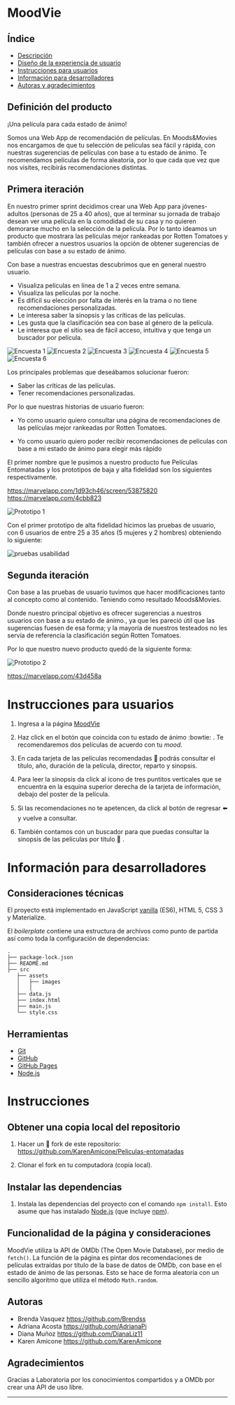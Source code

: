# MoodVie

## Índice

- [Descripción](#definición-del-producto)
- [Diseño de la experiencia de usuario](#primera-interación)
- [Instrucciones para usuarios](#instrucciones-para-usuarios)
- [Información para desarrolladores](#información-para-desarrolladores)
- [Autoras y agradecimientos](#autoras)


## Definición del producto

¡Una película para cada estado de ánimo!

Somos una Web App de recomendación de películas.
En Moods&Movies nos encargamos de que tu selección de películas sea fácil y rápida, con nuestras sugerencias de películas con base a tu estado de ánimo. Te            recomendamos películas de forma aleatoria, por lo que cada que vez que nos         visites, recibirás recomendaciones distintas. 

## Primera iteración

En nuestro primer sprint decidimos crear una Web App para jóvenes-adultos (personas de 25 a 40 años), que al terminar su jornada de trabajo desean ver una película en la comodidad de su casa y no quieren demorarse mucho en la selección de la película. Por lo tanto ideamos un producto que mostrara las películas mejor rankeadas por Rotten Tomatoes y también ofrecer a nuestros usuarios la opción de obtener sugerencias de películas con base a su estado de ánimo.

Con base a nuestras encuestas descubrimos que en general nuestro usuario.
- Visualiza películas en línea de 1 a 2 veces entre semana.
- Visualiza las películas por la noche.
-  Es difícil su elección por falta de interés en la trama o no tiene recomendaciones personalizadas.
- Le interesa saber la sinopsis y las críticas de las películas.
- Les gusta que la clasificación sea con base al género de la película.
- Le interesa que el sitio sea de fácil acceso, intuitiva y que tenga un buscador por película.

![Encuesta 1](./src/assets/images/encuestamov1.png)
![Encuesta 2](./src/assets/images/encuestamov2.png)
![Encuesta 3](./src/assets/images/encuestamov3.png)
![Encuesta 4](./src/assets/images/encuestamov4.png)
![Encuesta 5](./src/assets/images/encuestamov5.png)
![Encuesta 6](./src/assets/images/encuestamov6.png)


Los principales problemas que deseábamos solucionar fueron:

- Saber las críticas de las películas.
- Tener recomendaciones personalizadas.

Por lo que nuestras historias de usuario fueron:

- Yo como usuario quiero consultar una página de recomendaciones de las películas mejor rankeadas por Rotten Tomatoes.

- Yo como usuario quiero poder recibir recomendaciones de películas con base a mi estado de ánimo para elegir más rápido

El primer nombre que le pusimos a nuestro producto fue Películas Entomatadas y los prototipos de baja y alta fidelidad son los siguientes respectivamente.

https://marvelapp.com/1d93ch46/screen/53875820
https://marvelapp.com/4cbb823

![Prototipo 1](./src/assets/images/pelis1.png)

Con el primer prototipo de alta fidelidad hicimos las pruebas de usuario, con 6 usuarios de entre 25 a 35 años (5 mujeres y 2 hombres) obteniendo lo siguiente:

![pruebas usabilidad
](./src/assets/images/pruebas-usuarios.png)

## Segunda iteración

Con base a las pruebas de usuario tuvimos que hacer modificaciones tanto al concepto como al contenido. Teniendo como resultado Moods&Movies.

Donde nuestro principal objetivo es ofrecer sugerencias a nuestros usuarios con base a su estado de ánimo., ya que les pareció útil que las sugerencias fuesen de esa forma; y la mayoría de nuestros testeados no les servía de referencia la clasificación según Rotten Tomatoes.

Por lo que nuestro nuevo producto quedó de la siguiente forma:

![Prototipo 2](./src/assets/images/pelis1.1.png)

https://marvelapp.com/43d458a



# Instrucciones para usuarios
1. Ingresa a la página [MoodVie](https://karenamicone.github.io/Peliculas-entomatadas/src/)

2. Haz click en el botón que coincida con tu estado de ánimo :bowtie: . Te recomendaremos dos películas de acuerdo con tu *mood*.

3. En cada tarjeta de las películas recomendadas :movie_camera: podrás consultar el título, año, duración de la película, director, reparto y sinopsis. 

4. Para leer la sinopsis da click al ícono de tres puntitos verticales que se encuentra en la esquina superior derecha de la tarjeta de información, debajo del poster de la película.

5. Si las recomendaciones no te apetencen, da click al botón de regresar :arrow_left: y vuelve a consultar. 

6. También contamos con un buscador para que puedas consultar la sinopsis de las películas por título :vhs: . 


# Información para desarrolladores

## Consideraciones técnicas

El proyecto está implementado en JavaScript [vanilla](https://medium.com/laboratoria-how-to/vanillajs-vs-jquery-31e623bbd46e) (ES6), HTML 5, CSS 3 y Materialize.


El _boilerplate_ contiene una estructura de archivos como punto de partida así
como toda la configuración de dependencias:

```text
.
├── package-lock.json
├── README.md
├── src
   ├── assets
   │   ├── images
   │   │
   ├── data.js
   ├── index.html
   ├── main.js
   └── style.css
```
## Herramientas

- [Git](https://git-scm.com/)
- [GitHub](https://github.com/)
- [GitHub Pages](https://pages.github.com/)
- [Node.js](https://nodejs.org/)

# Instrucciones

## Obtener una copia local del repositorio
1. Hacer un 🍴 fork de este repositorio: <https://github.com/KarenAmicone/Peliculas-entomatadas>

2. Clonar el fork en tu computadora (copia local).


## Instalar las dependencias

1. Instala las dependencias del proyecto con el comando `npm install`. Esto
   asume que has instalado [Node.js](https://nodejs.org/) (que incluye [npm](https://docs.npmjs.com/)).

## Funcionalidad de la página y consideraciones

MoodVie utiliza la API de OMDb (The Open Movie Database), por medio de `fetch()`.
La función de la página es pintar dos recomendaciones de películas extraídas por título de la base de datos de OMDb, con base en el estado de ánimo de las personas. Esto se hace de forma aleatoria con un sencillo algoritmo que utiliza el método `Math.random`.

## Autoras

* Brenda Vasquez <https://github.com/Brendss>
* Adriana Acosta <https://github.com/AdrianaPi>
* Diana Muñoz <https://github.com/DianaLiz11>
* Karen Amicone <https://github.com/KarenAmicone>

## Agradecimientos
Gracias a Laboratoria por los conocimientos compartidos y a OMDb por crear una API de uso libre. 


---



